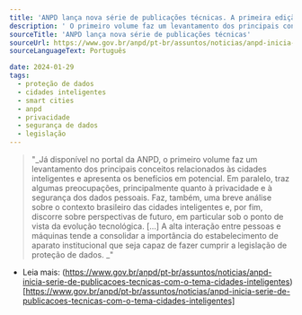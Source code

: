 ```yaml
---
title: 'ANPD lança nova série de publicações técnicas. A primeira edição é sobre cidades inteligentes (_smart cities_)'
description: ' O primeiro volume faz um levantamento dos principais conceitos relacionados às cidades inteligentes e apresenta os benefícios em potencial [...] algumas preocupações, principalmente quanto à privacidade e à segurança dos dados pessoais. Faz, também, uma breve análise sobre o contexto brasileiro das cidades inteligentes e [...] perspectivas de futuro, em particular sob o ponto de vista da evolução tecnológica.'
sourceTitle: 'ANPD lança nova série de publicações técnicas'
sourceUrl: https://www.gov.br/anpd/pt-br/assuntos/noticias/anpd-inicia-serie-de-publicacoes-tecnicas-com-o-tema-cidades-inteligentes
sourceLanguageText: Português

date: 2024-01-29
tags:
  - proteção de dados
  - cidades inteligentes
  - smart cities
  - anpd
  - privacidade
  - segurança de dados
  - legislação
---
```


> "_Já disponível no portal da ANPD, o primeiro volume faz um levantamento dos principais conceitos relacionados às cidades inteligentes e apresenta os benefícios em potencial. Em paralelo, traz algumas preocupações, principalmente quanto à privacidade e à segurança dos dados pessoais. Faz, também, uma breve análise sobre o contexto brasileiro das cidades inteligentes e, por fim, discorre sobre perspectivas de futuro, em particular sob o ponto de vista da evolução tecnológica. [...] A alta interação entre pessoas e máquinas tende a consolidar a importância do estabelecimento de aparato institucional que seja capaz de fazer cumprir a legislação de proteção de dados. _"


* Leia mais: (https://www.gov.br/anpd/pt-br/assuntos/noticias/anpd-inicia-serie-de-publicacoes-tecnicas-com-o-tema-cidades-inteligentes)[https://www.gov.br/anpd/pt-br/assuntos/noticias/anpd-inicia-serie-de-publicacoes-tecnicas-com-o-tema-cidades-inteligentes]

